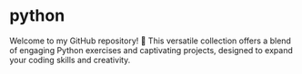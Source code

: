 # python
Welcome to my GitHub repository! 🐍 This versatile collection offers a blend of engaging Python exercises and captivating projects, designed to expand your coding skills and creativity.  
